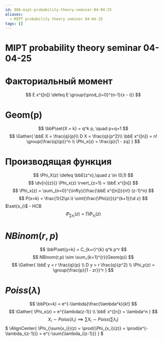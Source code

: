 ```yaml
---
id: 886-mipt-probability-theory-seminar-04-04-25
aliases:
  - MIPT probability theory seminar 04-04-25
tags: []
---
```


# MIPT probability theory seminar 04-04-25

# Факториальный момент
$$
E x^{[n]} \defeq E \group{\prod_{i=0}^{n-1}{x - i}}
$$

# Geom(p)
$$
\bbP\set{X = k} = q^k p, \quad p+q=1
$$
$$
\Gather{
\bbE X = \frac{q}{p}\\
D X = \frac{q}{p^2}\\
\bbE x^{[n]} = n! \group{\frac{q}{p}}^n \\
\Phi_x(z) = \frac{p}{1 - zq}
}
$$

# Производящая функция
$$
\Phi_X(z) \defeq \bbE(z^x),\quad z \in (0,1)
$$
$$
\dv[n]{z}{} \Phi_x(z) \rvert_{z=1} = \bbE x^{[n]}
$$
$$
\Phi_x(z) = \sum_{n=0}^{\infty}{\frac{\bbE x^{[n]}}{n!} (z-1)^n}
$$
$$
P(x=k) = \frac{1}{2\pi i} \oint{\frac{\Phi(z)}{z^{k+1}}\d z}
$$
$\set{x_i}$ - НСВ
 $$
\Phi_{\sum{x_i}}(z) = \prod{\Phi_{x_i}(z)}
$$

# $NBinom(r,p)$

$$
\bbP\set{y=k} = C_{k+r}^{k} q^k p^r
$$
$$
NBinom(r,p) \sim \sum_{k=1}^{r}{Geom(p)}
$$
$$
\Gather{
\bbE y = r \frac{q}{p} \\
D y = r \frac{q}{p^2} \\
\Phi_y(z) = \group{\frac{p}{1 - zr}}^r
}
$$

# $Poiss(\lambda)$
$$
\bbP(x=k) = e^{-\lambda}\frac{\lambda^k}{k!}
$$
$$
\Gather{
\Phi_x(z) = e^{\lambda(z-1)} \\
\bbE x^{[n]} = \lambda^n
}
$$
$$
X_i \sim Poiss(\lambda_i) \implies \sum{X_i} \sim Poiss(\sum{\lambda_i})
$$
$
\AlignCenter{
\Phi_{\sum{x_i}}(z) = \prod{\Phi_{x_i}(z)} = \prod{e^{-\lambda_i(z-1)}} = e^{-\sum{\lambda_i(z-1)}}
}
$
